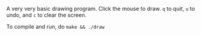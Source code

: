 A very very basic drawing program. Click the mouse to draw. `q` to quit, `u` to undo, and `c` to clear the screen.

To compile and run, do `make && ./draw`
